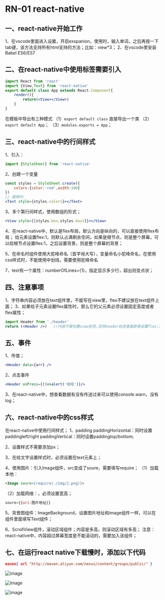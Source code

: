 # RN-01 react-native
## 一、react-native开始工作
1、在vscode里面进入设置，开启exspanion，使用时，输入单词，之后再按一下tab键，该方法支持所有html支持的方法；比如：view*3；
2、在vscode里安装Babel ES6/ES7

## 二、在react-native中使用标签需要引入

```jsx
import React from 'react'
import {View,Text} from 'react-native'
export default class App extends React.Component{
    render(){
        return(<View></View>)
    }
}
```
在模板中导出有三种模式
（1）`export default class`  直接导出一个类
（2）`export default App`；
（3）`modules.exports = App`；



## 三、react-native中的行间样式

1、引入：
```js
import {StyleSheet} from 'react-native'
```
2、创建一个变量
```jsx
const styles = StyleSheet.create({
    colors:{color:'red',width:100}
})
// 使用时: 
<Text style={styles.colors}></Text>
```
3、多个第行间样式，使用数组的形式；
```jsx
<View style={[styles.box,styles.box1]}></View>
```
4、在react-native中，默认是flex布局，默认方向是纵向的，可以直接使用flex布局；
给元素设置flex:1，则默认占满剩余空间，如果是根节点，则是整个屏幕，可以给根节点设置flex:1，之后设置背景，则是整个屏幕的背景；

5、在命名时组件使用大驼峰命名（首字母大写），变量命名小驼峰命名，在使用css样式时，不能使用中划线，需要使用驼峰命名

7、text有一个属性：numberOfLines={1}，指定显示多少行，超出则变点状；



## 四、注意事项

1、字符串内容必须放在text组件里，不能写在view里，flex不建议放在text组件上面；
3、如果给子元素设置flex属性时，那么它的父元素必须设置固定高度或者flex属性；
```jsx
import Header from './header'
return (<Header />)   //内容不要包裹view标签,否则header标签里面即使设置flex:1也没有高度;
```



## 五、事件

1、传值；
```jsx
<Header data={arr} />
```
2、点击事件
```jsx
<Header onPress={()=>alert('哈哈')}/>
```
3、在react-native中，想查看数据有没有传送过来可以使用console.warn，没有log；



## 六、react-native中的css样式

在react-native中使用行间样式；
1、padding
paddingHorizontal：同时设置paddingleft/right
paddingVertical：同时设置paddingtop/bottom;

2、设置样式不需要添加px；

3、在给文字设置样式时，必须设置在text元素上；

4、使用图片：引入Image组件，src变成了soure，需要填写require；
（1）加载本地：
```html
<Image soure={require(./img/1.png)}>
```
（2）加载网络：，必须设置宽高；
```js
soure={{uri:图片地址}}
````

5、背景图组件：ImageBackground，设置图片地址和image组件一样，可以在组件里面填写Text组件；

6、ScrollView组件，滚动区域组件；内容是多高，则滚动区域有多高；
注意：react-native中，内容超过屏幕宽度是不能滚动的，需要加入该组件；



## 七、在运行react native下载慢时，添加以下代码

```json
maven{ url "http://maven.aliyun.com/nexus/content/groups/public/" }
```
![image](http://notecdn.heny.vip/images/rn-01%20react-native-01.png)

![image](http://notecdn.heny.vip/images/rn-01%20react-native-02.png)

![image](http://notecdn.heny.vip/images/rn-01%20react-native-03.png)